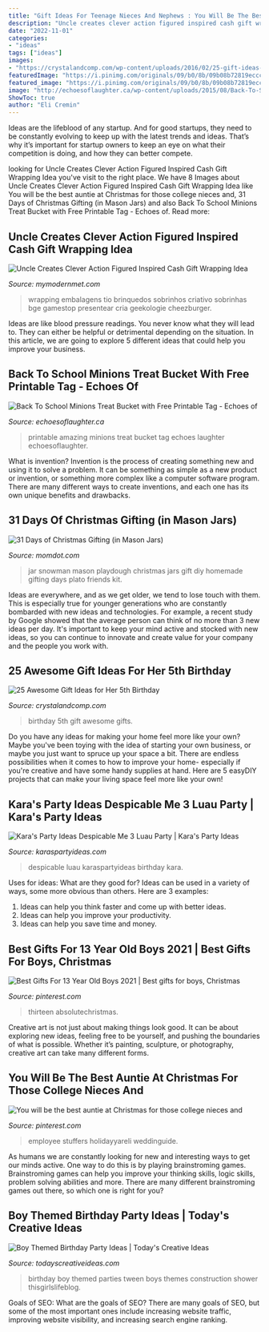 ```yaml
---
title: "Gift Ideas For Teenage Nieces And Nephews : You Will Be The Best Auntie At Christmas For Those College Nieces And"
description: "Uncle creates clever action figured inspired cash gift wrapping idea"
date: "2022-11-01"
categories:
- "ideas"
tags: ["ideas"]
images:
- "https://crystalandcomp.com/wp-content/uploads/2016/02/25-gift-ideas-for-her-5th-birthday-.jpg"
featuredImage: "https://i.pinimg.com/originals/09/b0/8b/09b08b72819eccc29c96facd3890f0bd.jpg"
featured_image: "https://i.pinimg.com/originals/09/b0/8b/09b08b72819eccc29c96facd3890f0bd.jpg"
image: "http://echoesoflaughter.ca/wp-content/uploads/2015/08/Back-To-School-Ideas.jpg"
ShowToc: true
author: "Eli Cremin"
---
```



Ideas are the lifeblood of any startup. And for good startups, they need to be constantly evolving to keep up with the latest trends and ideas. That’s why it’s important for startup owners to keep an eye on what their competition is doing, and how they can better compete.

	

		
looking for Uncle Creates Clever Action Figured Inspired Cash Gift Wrapping Idea you've visit to the right place. We have 8 Images about Uncle Creates Clever Action Figured Inspired Cash Gift Wrapping Idea like You will be the best auntie at Christmas for those college nieces and, 31 Days of Christmas Gifting (in Mason Jars) and also Back To School Minions Treat Bucket with Free Printable Tag - Echoes of. Read more:
		
    
## Uncle Creates Clever Action Figured Inspired Cash Gift Wrapping Idea

<img loading=lazy src="https://mymodernmet.com/wp/wp-content/uploads/2019/12/diy-cash-gift-4.jpeg" onerror="this.onerror=null;this.src='https://tse2.mm.bing.net/th?id=OIP.nAtp0Vsy0uhsaD549MCbpgHaJ4&amp;pid=15.1';" alt="Uncle Creates Clever Action Figured Inspired Cash Gift Wrapping Idea">

_Source: mymodernmet.com_

>wrapping embalagens tio brinquedos sobrinhos criativo sobrinhas bge gamestop presentear cria geekologie cheezburger. 

	

Ideas are like blood pressure readings. You never know what they will lead to. They can either be helpful or detrimental depending on the situation. In this article, we are going to explore 5 different ideas that could help you improve your business.

    
## Back To School Minions Treat Bucket With Free Printable Tag - Echoes Of

<img loading=lazy src="http://echoesoflaughter.ca/wp-content/uploads/2015/08/Back-To-School-Ideas.jpg" onerror="this.onerror=null;this.src='https://tse4.mm.bing.net/th?id=OIP.bIGmw2sSZvflgj8OTAxuywHaKl&amp;pid=15.1';" alt="Back To School Minions Treat Bucket with Free Printable Tag - Echoes of">

_Source: echoesoflaughter.ca_

>printable amazing minions treat bucket tag echoes laughter echoesoflaughter. 

	

What is invention?
Invention is the process of creating something new and using it to solve a problem. It can be something as simple as a new product or invention, or something more complex like a computer software program. There are many different ways to create inventions, and each one has its own unique benefits and drawbacks.

    
## 31 Days Of Christmas Gifting (in Mason Jars)

<img loading=lazy src="https://www.momdot.com/wp-content/uploads/2014/12/Snowman-in-a-Mason-Jar-750x1024.jpg" onerror="this.onerror=null;this.src='https://tse1.mm.bing.net/th?id=OIP.kD1M5s81FFjbVCTjkvTZrwHaKH&amp;pid=15.1';" alt="31 Days of Christmas Gifting (in Mason Jars)">

_Source: momdot.com_

>jar snowman mason playdough christmas jars gift diy homemade gifting days plato friends kit. 

	

Ideas are everywhere, and as we get older, we tend to lose touch with them. This is especially true for younger generations who are constantly bombarded with new ideas and technologies. For example, a recent study by Google showed that the average person can think of no more than 3 new ideas per day. It's important to keep your mind active and stocked with new ideas, so you can continue to innovate and create value for your company and the people you work with.

    
## 25 Awesome Gift Ideas For Her 5th Birthday

<img loading=lazy src="https://crystalandcomp.com/wp-content/uploads/2016/02/25-gift-ideas-for-her-5th-birthday-.jpg" onerror="this.onerror=null;this.src='https://tse3.mm.bing.net/th?id=OIP.sTQppfoDlVOjUa2IK-pafQHaKl&amp;pid=15.1';" alt="25 Awesome Gift Ideas for Her 5th Birthday">

_Source: crystalandcomp.com_

>birthday 5th gift awesome gifts. 

	

Do you have any ideas for making your home feel more like your own? Maybe you've been toying with the idea of starting your own business, or maybe you just want to spruce up your space a bit. There are endless possibilities when it comes to how to improve your home- especially if you're creative and have some handy supplies at hand. Here are 5 easyDIY projects that can make your living space feel more like your own!

    
## Kara&#039;s Party Ideas Despicable Me 3 Luau Party | Kara&#039;s Party Ideas

<img loading=lazy src="http://karaspartyideas.com/wp-content/uploads/2017/07/Despicable-Me-3-Luau-Party-via-Karas-Party-Ideas-KarasPartyIdeas.com10.jpg" onerror="this.onerror=null;this.src='https://tse3.mm.bing.net/th?id=OIP.0kVfPazlxXfgK-H8ij7FtAHaJ3&amp;pid=15.1';" alt="Kara&#039;s Party Ideas Despicable Me 3 Luau Party | Kara&#039;s Party Ideas">

_Source: karaspartyideas.com_

>despicable luau karaspartyideas birthday kara. 

	

Uses for ideas: What are they good for?
Ideas can be used in a variety of ways, some more obvious than others. Here are 3 examples:
1. Ideas can help you think faster and come up with better ideas.
2. Ideas can help you improve your productivity.    
3. Ideas can help you save time and money.

    
## Best Gifts For 13 Year Old Boys 2021 | Best Gifts For Boys, Christmas

<img loading=lazy src="https://i.pinimg.com/736x/40/38/c6/4038c607a6141dbd65e95bdc0dcaab69.jpg" onerror="this.onerror=null;this.src='https://tse4.mm.bing.net/th?id=OIP.7bfvh2ACMMHd2yvP1zZLYAHaKX&amp;pid=15.1';" alt="Best Gifts For 13 Year Old Boys 2021 | Best gifts for boys, Christmas">

_Source: pinterest.com_

>thirteen absolutechristmas. 

	

Creative art is not just about making things look good. It can be about exploring new ideas, feeling free to be yourself, and pushing the boundaries of what is possible. Whether it’s painting, sculpture, or photography, creative art can take many different forms.

    
## You Will Be The Best Auntie At Christmas For Those College Nieces And

<img loading=lazy src="https://i.pinimg.com/originals/09/b0/8b/09b08b72819eccc29c96facd3890f0bd.jpg" onerror="this.onerror=null;this.src='https://tse3.mm.bing.net/th?id=OIP.y470PDu7HXTNVxQ7dafm2gHaJ4&amp;pid=15.1';" alt="You will be the best auntie at Christmas for those college nieces and">

_Source: pinterest.com_

>employee stuffers holidayyareli weddinguide. 

	

As humans we are constantly looking for new and interesting ways to get our minds active. One way to do this is by playing brainstroming games. Brainstroming games can help you improve your thinking skills, logic skills, problem solving abilities and more. There are many different brainstroming games out there, so which one is right for you?

    
## Boy Themed Birthday Party Ideas | Today&#039;s Creative Ideas

<img loading=lazy src="http://2.bp.blogspot.com/-xzdxc-wXxQY/UhYdqKLOUII/AAAAAAAAEpI/vG8geqz_v0E/s1600/boyparty.png" onerror="this.onerror=null;this.src='https://tse4.mm.bing.net/th?id=OIP.WoumL6RmLPBiDqCpLSuYdAHaHa&amp;pid=15.1';" alt="Boy Themed Birthday Party Ideas | Today&#039;s Creative Ideas">

_Source: todayscreativeideas.com_

>birthday boy themed parties tween boys themes construction shower thisgirlslifeblog. 

	

Goals of SEO: What are the goals of SEO?
There are many goals of SEO, but some of the most important ones include increasing website traffic, improving website visibility, and increasing search engine ranking.

